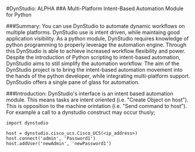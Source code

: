 #DynStudio: ALPHA
##A Multi-Platform Intent-Based Automation Module for Python

###Summary:
You can use DynStudio to automate dynamic workflows on multiple platforms. DynStudio use is intent driven, while maintaing good application visibility. As a python module, DynStudio requires knowledge of python programming to properly leverage the automation engine. Through this DynStudio is able to achieve increased workflow flexibility and power. Despite the introduction of Python scripting to intent-based automation, DynStudio aims to still simplify the automation workflow.
The aim of the DynStudio project is to bring the intent-based automation movement into the hands of the python developer, while integrating multi-platform support. DynStudio offers a single pane of glass for automation.

###Introduction:
DynStudio's interface is an intent based automation module. This means tasks are intent oriented (i.e. "Create Object on host"). This is opposition to the machine orintation (i.e. "Send command to host"). For example a call to a dynstudio construct may occur thusly;
```
import dynstudio

host = dynstudio.cisco_ucs.Cisco_UCS(<ip_address>)
host.connect('admin', 'Password1')
host.addUser('newAdmin', 'newPassword1')
```

